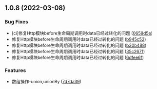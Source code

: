 ## 1.0.8 (2022-03-08)


### Bug Fixes

* [ci]修复Http模块before生命周期调用时data已经过转化的问题 ([0658d5e](https://github.com/cabinet-fe/fe-dk/commit/0658d5e7c67eff8fde35f8a2e77caad8fe045d8b))
* 修复Http模块before生命周期调用时data已经过转化的问题 ([b945c52](https://github.com/cabinet-fe/fe-dk/commit/b945c52112c98ba6a536982145480c8afaab55db))
* 修复Http模块before生命周期调用时data已经过转化的问题 ([b30b488](https://github.com/cabinet-fe/fe-dk/commit/b30b4884a464d37ea0f7344302b021039f038721))
* 修复Http模块before生命周期调用时data已经过转化的问题 ([35c2671](https://github.com/cabinet-fe/fe-dk/commit/35c267152beb79b4530ad8692a6b4f896d360ab7))
* 修复Http模块before生命周期调用时data已经过转化的问题 ([6dfee6f](https://github.com/cabinet-fe/fe-dk/commit/6dfee6f85b6e5581e8b26951ca2edfc7d4ca367f))


### Features

* 数组操作-union,unionBy ([7d7da39](https://github.com/cabinet-fe/fe-dk/commit/7d7da397072878537a445c3f192c1a7e148f4b88))




